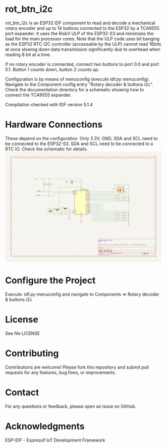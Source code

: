 # rot_btn_i2c
rot_btn_i2c is an ESP32 IDF component to read and decode a mechanical rotary encoder and up to 14 buttons connected to the ESP32 by a TCA9555 port expander. It uses the RiskV ULP of the ESP32-S3 and minimizes the load for the main processor cores. Note that the ULP code uses bit banging as the ESP32 RTC I2C controller (accessable by the ULP) cannot read 16bits at once slowing down data transmission significantly due to overhead when reading 8 bit at a time.


If no rotary encoder is connected, connect two buttons to port 0.0 and port 0.1. Button 1 counts down, button 2 counts up.


Configuration is by means of menuconfig (execute idf.py menuconfig). Navigate to the Component config entry "Rotary decoder & buttons i2c".
Check the documentation directory for a schematic showing how to connect the TCA9555 expander.


Compilation checked with IDF version 5.1.4


# Hardware Connections
These depend on the configuration. Only 3.3V, GND, SDA and SCL need to be connected to the
ESP32-S3. SDA and SCL need to be connected to a RTC IO. Check the schematic for details.
![Schematic](./rot_btn.kicad_sch.png?raw=true "TCA955 port expander connections")


# Configure the Project
Execute: idf.py menuconfig and navigate to Components => Rotary decoder & buttons i2c


# License
See file LICENSE


# Contributing
Contributions are welcome! Please fork this repository and submit pull requests for any features, bug fixes, or improvements.


# Contact
For any questions or feedback, please open an issue on GitHub.


# Acknowledgments
ESP-IDF - Espressif IoT Development Framework
